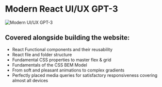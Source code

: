 # Modern React UI/UX GPT-3

<!-- ### [Live Site](https://gpt3-jsm.com/) -->

![Modern UI/UX GPT-3](https://i.ibb.co/TR5LW9z/image.png)

## Covered alongside building the website:

- React Functional components and their reusability
- React file and folder structure
- Fundamental CSS properties to master flex & grid
- Fundamentals of the CSS BEM Model
- From soft and pleasant animations to complex gradients
- Perfectly placed media queries for satisfactory responsiveness covering almost all devices
